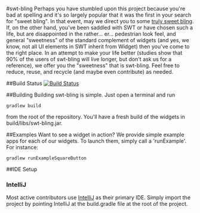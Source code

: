 #swt-bling
Perhaps you have stumbled upon this project because you're bad at spelling and it's so largely popular that it was the first in your search for "sweet bling".  In that event, may we direct you to some [truly sweet bling](http://bit.ly/1ho6tNM).  If, on the other hand, you've been saddled with SWT or have chosen such a life, but are disappointed in the rather... er... pedestrian look feel, and general "sweetness" of the standard complement of widgets (and yes, we know, not all UI elements in SWT inherit from Widget) then you've come to the right place.  In an attempt to make your life better (studies show that 90% of the users of swt-bling will live longer, but don't ask us for a reference), we offer you the "sweetness" that is swt-bling.  Feel free to reduce, reuse, and recycle (and maybe even contribute) as needed.

##Build Status
[![Build Status](https://drone.io/github.com/ReadyTalk/swt-custom-widgets/status.png)](https://drone.io/github.com/ReadyTalk/swt-custom-widgets/latest)

##Building
Building swt-bling is simple. Just open a terminal and run
```
gradlew build
```
from the root of the repository. You'll have a fresh build of the widgets in build/libs/swt-bling.jar.

##Examples
Want to see a widget in action? We provide simple example apps for each of our widgets. To launch them, simply call a 'runExample<WidgetName>'. For instance:
```
gradlew runExampleSquareButton
```

##IDE Setup
### IntelliJ
Most active contributors use [IntelliJ](http://www.jetbrains.com/idea/) as their primary IDE. Simply import the project
by pointing IntelliJ at the build.gradle file at the root of the project.
